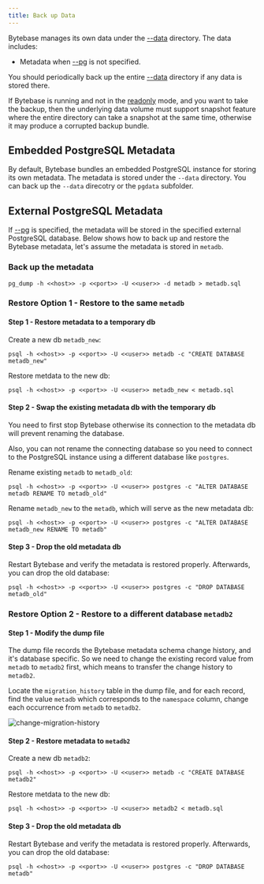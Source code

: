 ```yaml
---
title: Back up Data
---
```


Bytebase manages its own data under the [--data](/docs/reference/command-line#--data-directory) directory. The data includes:

- Metadata when [--pg](/docs/reference/command-line#--pg-string) is not specified.

<HintBlock type="info">

You should periodically back up the entire [--data](/docs/reference/command-line#--data-directory) directory if any data is stored there.

If Bytebase is running and not in the [readonly](/docs/reference/command-line#--readonly) mode, and you want to take the backup, then the underlying data volume must support snapshot feature where the entire directory can take a snapshot at the same time, otherwise it may produce a corrupted backup bundle.

</HintBlock>

## Embedded PostgreSQL Metadata

By default, Bytebase bundles an embedded PostgreSQL instance for storing its own metadata. The metadata is stored under the `--data` directory. You can back up the `--data` direcotry or the `pgdata` subfolder.

## External PostgreSQL Metadata

If [--pg](/docs/reference/command-line#--pg-string) is specified, the metadata will be stored in the specified external PostgreSQL database. Below shows how to back up and restore the Bytebase metadata, let's assume the metadata is stored in `metadb`.

### Back up the metadata

```text
pg_dump -h <<host>> -p <<port>> -U <<user>> -d metadb > metadb.sql
```

### Restore Option 1 - Restore to the same `metadb`

#### Step 1 - Restore metadata to a temporary db

Create a new db `metadb_new`:

```text
psql -h <<host>> -p <<port>> -U <<user>> metadb -c "CREATE DATABASE metadb_new"
```

Restore metdata to the new db:

```text
psql -h <<host>> -p <<port>> -U <<user>> metadb_new < metadb.sql
```

#### Step 2 - Swap the existing metadata db with the temporary db

<HintBlock type="info">

You need to first stop Bytebase otherwise its connection to the metadata db will prevent renaming the database.

Also, you can not rename the connecting database so you need to connect to the PostgreSQL instance using a different database like `postgres`.

</HintBlock>

Rename existing `metadb` to `metadb_old`:

```text
psql -h <<host>> -p <<port>> -U <<user>> postgres -c "ALTER DATABASE metadb RENAME TO metadb_old"
```

Rename `metadb_new` to the `metadb`, which will serve as the new metadata db:

```text
psql -h <<host>> -p <<port>> -U <<user>> postgres -c "ALTER DATABASE metadb_new RENAME TO metadb"
```

#### Step 3 - Drop the old metadata db

Restart Bytebase and verify the metadata is restored properly. Afterwards, you can drop the old database:

```text
psql -h <<host>> -p <<port>> -U <<user>> postgres -c "DROP DATABASE metadb_old"
```

### Restore Option 2 - Restore to a different database `metadb2`

#### Step 1 - Modify the dump file

The dump file records the Bytebase metadata schema change history, and it's database specific. So we
need to change the existing record value from `metadb` to `metadb2` first, which means to transfer
the change history to `metadb2`.

Locate the `migration_history` table in the dump file, and for each record, find the value `metadb`
which corresponds to the `namespace` column, change each occurrence from `metadb` to `metadb2`.

![change-migration-history](/content/docs/administration/back-up-data/change-migration-history.webp)

#### Step 2 - Restore metadata to `metadb2`

Create a new db `metadb2`:

```text
psql -h <<host>> -p <<port>> -U <<user>> metadb -c "CREATE DATABASE metadb2"
```

Restore metdata to the new db:

```text
psql -h <<host>> -p <<port>> -U <<user>> metadb2 < metadb.sql
```

#### Step 3 - Drop the old metadata db

Restart Bytebase and verify the metadata is restored properly. Afterwards, you can drop the old database:

```text
psql -h <<host>> -p <<port>> -U <<user>> postgres -c "DROP DATABASE metadb"
```

